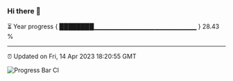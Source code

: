 ### Hi there 👋

⏳ Year progress { ████████▁▁▁▁▁▁▁▁▁▁▁▁▁▁▁▁▁▁▁▁▁▁ } 28.43 %

---

⏰ Updated on Fri, 14 Apr 2023 18:20:55 GMT

![Progress Bar CI](https://github.com/ZhaoGui/ZhaoGui/workflows/Progress%20Bar%20CI/badge.svg)

